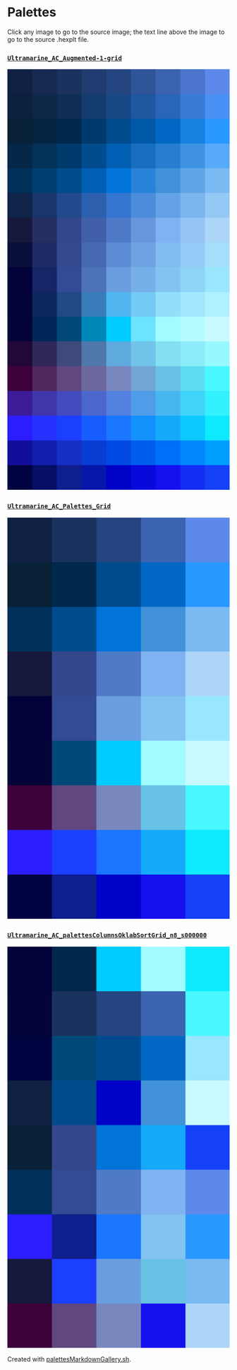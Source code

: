# Palettes

Click any image to go to the source image; the text line above the image to go to the source .hexplt file.

### [`Ultramarine_AC_Augmented-1-grid`](Ultramarine_AC_Augmented-1-grid.hexplt)

[ ![Ultramarine_AC_Augmented-1-grid.png](Ultramarine_AC_Augmented-1-grid.png) ](Ultramarine_AC_Augmented-1-grid.png)

### [`Ultramarine_AC_Palettes_Grid`](Ultramarine_AC_Palettes_Grid.hexplt)

[ ![Ultramarine_AC_Palettes_Grid.png](Ultramarine_AC_Palettes_Grid.png) ](Ultramarine_AC_Palettes_Grid.png)

### [`Ultramarine_AC_palettesColumnsOklabSortGrid_n8_s000000`](Ultramarine_AC_palettesColumnsOklabSortGrid_n8_s000000.hexplt)

[ ![Ultramarine_AC_palettesColumnsOklabSortGrid_n8_s000000.png](Ultramarine_AC_palettesColumnsOklabSortGrid_n8_s000000.png) ](Ultramarine_AC_palettesColumnsOklabSortGrid_n8_s000000.png)

Created with [palettesMarkdownGallery.sh](https://github.com/earthbound19/_ebDev/blob/master/scripts/imgAndVideo/palettesMarkdownGallery.sh).